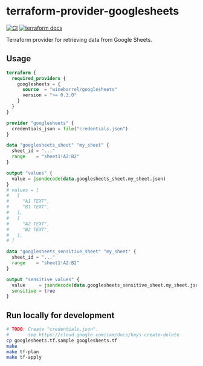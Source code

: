 # terraform-provider-googlesheets

[![CI](https://github.com/winebarrel/terraform-provider-googlesheets/actions/workflows/ci.yml/badge.svg)](https://github.com/winebarrel/terraform-provider-googlesheets/actions/workflows/ci.yml)
[![terraform docs](https://img.shields.io/badge/terraform-docs-%35835CC?logo=terraform)](https://registry.terraform.io/providers/winebarrel/googlesheets/latest/docs)

Terraform provider for retrieving data from Google Sheets.

## Usage

```tf
terraform {
  required_providers {
    googlesheets = {
      source  = "winebarrel/googlesheets"
      version = ">= 0.3.0"
    }
  }
}

provider "googlesheets" {
  credentials_json = file("credentials.json")
}

data "googlesheets_sheet" "my_sheet" {
  sheet_id = "..."
  range    = "sheet1!A2:B2"
}

output "values" {
  value = jsondecode(data.googlesheets_sheet.my_sheet.json)
}
# values = [
#   [
#     "A1 TEXT",
#     "B1 TEXT",
#   ],
#   [
#     "A2 TEXT",
#     "B2 TEXT",
#   ],
# ]

data "googlesheets_sensitive_sheet" "my_sheet" {
  sheet_id = "..."
  range    = "sheet1!A2:B2"
}

output "sensitive_values" {
  value     = jsondecode(data.googlesheets_sensitive_sheet.my_sheet.json)
  sensitive = true
}
```

## Run locally for development

```sh
# TODO: Create "credentials.json".
#       see https://cloud.google.com/iam/docs/keys-create-delete
cp googlesheets.tf.sample googlesheets.tf
make
make tf-plan
make tf-apply
```
